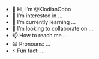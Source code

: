 - 👋 Hi, I’m @KlodianCobo
- 👀 I’m interested in ...
- 🌱 I’m currently learning ...
- 💞️ I’m looking to collaborate on ...
- 📫 How to reach me ...
- 😄 Pronouns: ...
- ⚡ Fun fact: ...

<!---
KlodianCobo/KlodianCobo is a ✨ special ✨ repository because its `README.md` (this file) appears on your GitHub profile.
You can click the Preview link to take a look at your changes.
--->

